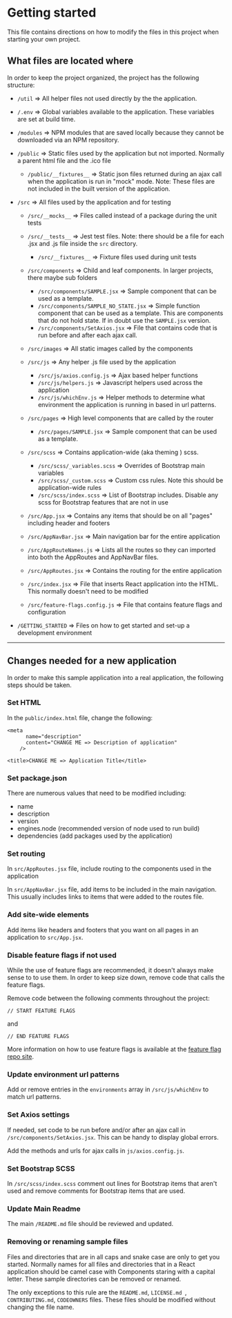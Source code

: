 # Getting started

This file contains directions on how to modify the files in this project when starting your own project.

## What files are located where

In order to keep the project organized, the project has the following structure:

- `/util` => All helper files not used directly by the the application.
- `/.env` => Global variables available to the application. These variables are set at build time.
- `/modules` => NPM modules that are saved locally because they cannot be downloaded via an NPM repository.
- `/public` => Static files used by the application but not imported. Normally a parent html file and the .ico file
  - `/public/__fixtures__` => Static json files returned during an ajax call when the application is run in "mock" mode. Note: These files are not included in the built version of the application.
- `/src` => All files used by the application and for testing

  - `/src/__mocks__` => Files called instead of a package during the unit tests
  - `/src/__tests__` => Jest test files. Note: there should be a file for each .jsx and .js file inside the `src` directory.
    - `/src/__fixtures__` => Fixture files used during unit tests
  - `/src/components` => Child and leaf components. In larger projects, there maybe sub folders
    - `/src/components/SAMPLE.jsx` => Sample component that can be used as a template.
    - `/src/components/SAMPLE_NO_STATE.jsx` => Simple function component that can be used as a template. This are components that do not hold state. If in doubt use the `SAMPLE.jsx` version.
    - `/src/components/SetAxios.jsx` => File that contains code that is run before and after each ajax call.
  - `/src/images` => All static images called by the components
  - `/src/js` => Any helper .js file used by the application

    - `/src/js/axios.config.js` => Ajax based helper functions
    - `/src/js/helpers.js` => Javascript helpers used across the application
    - `/src/js/whichEnv.js` => Helper methods to determine what environment the application is running in based in url patterns.

  - `/src/pages` => High level components that are called by the router
    - `/src/pages/SAMPLE.jsx` => Sample component that can be used as a template.
  - `/src/scss` => Contains application-wide (aka theming ) scss.
    - `/src/scss/_variables.scss` => Overrides of Bootstrap main variables
    - `/src/scss/_custom.scss` => Custom css rules. Note this should be application-wide rules
    - `/src/scss/index.scss` => List of Bootstrap includes. Disable any scss for Bootstrap features that are not in use
  - `/src/App.jsx` => Contains any items that should be on all "pages" including header and footers
  - `/src/AppNavBar.jsx` => Main navigation bar for the entire application
  - `/src/AppRouteNames.js` => Lists all the routes so they can imported into both the AppRoutes and AppNavBar files.
  - `/src/AppRoutes.jsx` => Contains the routing for the entire application
  - `/src/index.jsx` => File that inserts React application into the HTML. This normally doesn't need to be modified
  - `/src/feature-flags.config.js` => File that contains feature flags and configuration

- `/GETTING_STARTED` => Files on how to get started and set-up a development environment

---

## Changes needed for a new application

In order to make this sample application into a real application, the following steps should be taken.

### Set HTML

In the `public/index.html` file, change the following:

```
<meta
      name="description"
      content="CHANGE ME => Description of application"
    />
```

```
<title>CHANGE ME => Application Title</title>
```

### Set package.json

There are numerous values that need to be modified including:

- name
- description
- version
- engines.node (recommended version of node used to run build)
- dependencies (add packages used by the application)

### Set routing

In `src/AppRoutes.jsx` file, include routing to the components used in the application

In `src/AppNavBar.jsx` file, add items to be included in the main navigation. This usually includes links to items that were added to the routes file.

### Add site-wide elements

Add items like headers and footers that you want on all pages in an application to `src/App.jsx`.

### Disable feature flags if not used

While the use of feature flags are recommended, it doesn't always make sense to to use them. In order to keep size down, remove code that calls the feature flags.

Remove code between the following comments throughout the project:

```
// START FEATURE FLAGS
```

and

```
// END FEATURE FLAGS
```

More information on how to use feature flags is available at the [feature flag repo site](https://github.com/mydobie/featureFlags).

### Update environment url patterns

Add or remove entries in the `environments` array in `/src/js/whichEnv` to match url patterns.

### Set Axios settings

If needed, set code to be run before and/or after an ajax call in `/src/components/SetAxios.jsx`. This can be handy to display global errors.

Add the methods and urls for ajax calls in `js/axios.config.js`.

### Set Bootstrap SCSS

In `/src/scss/index.scss` comment out lines for Bootstrap items that aren't used and remove comments for Bootstrap items that are used.

### Update Main Readme

The main `/README.md` file should be reviewed and updated.

### Removing or renaming sample files

Files and directories that are in all caps and snake case are only to get you started. Normally names for all files and directories that in a React application should be camel case with Components staring with a capital letter. These sample directories can be removed or renamed.

The only exceptions to this rule are the `README.md`, `LICENSE.md `, `CONTRIBUTING.md`, `CODEOWNERS`
files. These files should be modified without changing the file name.
